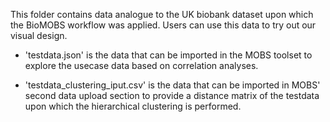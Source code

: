 This folder contains data analogue to the UK biobank dataset upon which the BioMOBS workflow was applied. Users can use this data to try out our visual design.

- 'testdata.json'
is the data that can be imported in the MOBS toolset to explore the usecase data based on correlation analyses. 

- 'testdata_clustering_iput.csv'
is the data that can be imported in MOBS' second data upload section to provide a distance matrix of the testdata upon which the hierarchical clustering is performed.


